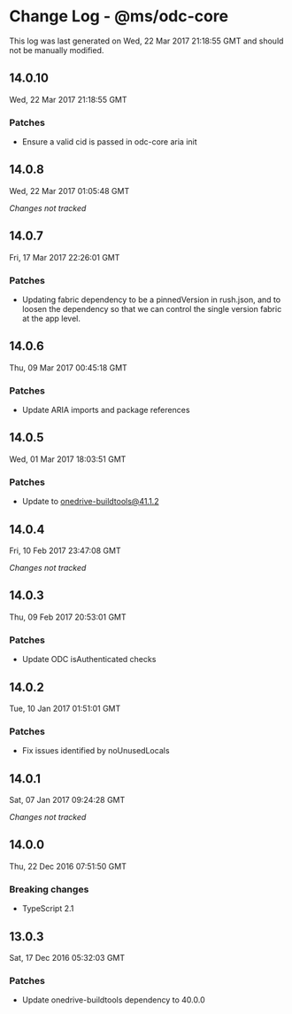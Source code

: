 # Change Log - @ms/odc-core

This log was last generated on Wed, 22 Mar 2017 21:18:55 GMT and should not be manually modified.

## 14.0.10
Wed, 22 Mar 2017 21:18:55 GMT

### Patches

- Ensure a valid cid is passed in odc-core aria init

## 14.0.8
Wed, 22 Mar 2017 01:05:48 GMT

*Changes not tracked*

## 14.0.7
Fri, 17 Mar 2017 22:26:01 GMT

### Patches

- Updating fabric dependency to be a pinnedVersion in rush.json, and to loosen the dependency so that we can control the single version fabric at the app level.

## 14.0.6
Thu, 09 Mar 2017 00:45:18 GMT

### Patches

- Update ARIA imports and package references

## 14.0.5
Wed, 01 Mar 2017 18:03:51 GMT

### Patches

- Update to onedrive-buildtools@41.1.2

## 14.0.4
Fri, 10 Feb 2017 23:47:08 GMT

*Changes not tracked*

## 14.0.3
Thu, 09 Feb 2017 20:53:01 GMT

### Patches

- Update ODC isAuthenticated checks

## 14.0.2
Tue, 10 Jan 2017 01:51:01 GMT

### Patches

- Fix issues identified by noUnusedLocals

## 14.0.1
Sat, 07 Jan 2017 09:24:28 GMT

*Changes not tracked*

## 14.0.0
Thu, 22 Dec 2016 07:51:50 GMT

### Breaking changes

- TypeScript 2.1

## 13.0.3
Sat, 17 Dec 2016 05:32:03 GMT

### Patches

- Update onedrive-buildtools dependency to 40.0.0

